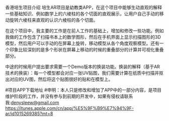 香港培生项目介绍
培生AR项目是幼教类APP，在这个项目中能够生动直观的解释一些基础知识、例如数学上的六棱柱的各个切面的直观展示，让用户自己手动的移动旋转六棱柱来直观的认识六棱柱的各个切面。

在这个项目中，我主要的工作是在前人工作的基础上，增加和修改一些功能。例如我做的工作包含了扫描书本上的数学图形，然后在手机界面上显示扫描图形的3D模型，然后用户可以手动的在屏幕上旋转，移动模型从各个角度观察模型。还有一个印象比较深刻的是多个形状在屏幕上移动的时候的重叠部分的计算并可视化重叠部分。

中途的时候用户提出要求需要一个Demo版本的换装功能。换装的解释（基于AR技术的换装）：每一个模型都会对应一张UV贴图，我们需要计算在纸质中扫描并抠出对应的UV图，然后将这个贴图很好的贴和在模型上。


#项目APP下载地址
#申明：本人只是修改和增加了APP中的一部分内容，是项目维护阶段的工作，并没有参与到前期的开发中，如果有侵权请联系我:denysleew@gmail.com
https://itunes.apple.com/cn/app/%E5%9F%B9%E7%94%9F-ar/id1015269385?mt=8
